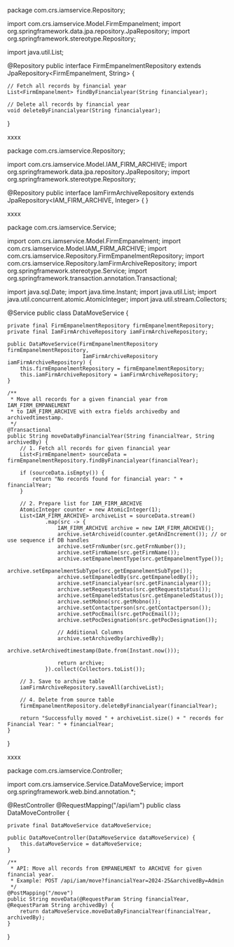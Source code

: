 package com.crs.iamservice.Repository;

import com.crs.iamservice.Model.FirmEmpanelment;
import org.springframework.data.jpa.repository.JpaRepository;
import org.springframework.stereotype.Repository;

import java.util.List;

@Repository
public interface FirmEmpanelmentRepository extends JpaRepository<FirmEmpanelment, String> {

    // Fetch all records by financial year
    List<FirmEmpanelment> findByFinancialyear(String financialyear);

    // Delete all records by financial year
    void deleteByFinancialyear(String financialyear);
}

xxxx


package com.crs.iamservice.Repository;

import com.crs.iamservice.Model.IAM_FIRM_ARCHIVE;
import org.springframework.data.jpa.repository.JpaRepository;
import org.springframework.stereotype.Repository;

@Repository
public interface IamFirmArchiveRepository extends JpaRepository<IAM_FIRM_ARCHIVE, Integer> {
}


xxxx

package com.crs.iamservice.Service;

import com.crs.iamservice.Model.FirmEmpanelment;
import com.crs.iamservice.Model.IAM_FIRM_ARCHIVE;
import com.crs.iamservice.Repository.FirmEmpanelmentRepository;
import com.crs.iamservice.Repository.IamFirmArchiveRepository;
import org.springframework.stereotype.Service;
import org.springframework.transaction.annotation.Transactional;

import java.sql.Date;
import java.time.Instant;
import java.util.List;
import java.util.concurrent.atomic.AtomicInteger;
import java.util.stream.Collectors;

@Service
public class DataMoveService {

    private final FirmEmpanelmentRepository firmEmpanelmentRepository;
    private final IamFirmArchiveRepository iamFirmArchiveRepository;

    public DataMoveService(FirmEmpanelmentRepository firmEmpanelmentRepository,
                            IamFirmArchiveRepository iamFirmArchiveRepository) {
        this.firmEmpanelmentRepository = firmEmpanelmentRepository;
        this.iamFirmArchiveRepository = iamFirmArchiveRepository;
    }

    /**
     * Move all records for a given financial year from IAM_FIRM_EMPANELMENT
     * to IAM_FIRM_ARCHIVE with extra fields archivedby and archivedtimestamp.
     */
    @Transactional
    public String moveDataByFinancialYear(String financialYear, String archivedBy) {
        // 1. Fetch all records for given financial year
        List<FirmEmpanelment> sourceData = firmEmpanelmentRepository.findByFinancialyear(financialYear);

        if (sourceData.isEmpty()) {
            return "No records found for financial year: " + financialYear;
        }

        // 2. Prepare list for IAM_FIRM_ARCHIVE
        AtomicInteger counter = new AtomicInteger(1);
        List<IAM_FIRM_ARCHIVE> archiveList = sourceData.stream()
                .map(src -> {
                    IAM_FIRM_ARCHIVE archive = new IAM_FIRM_ARCHIVE();
                    archive.setArchiveid(counter.getAndIncrement()); // or use sequence if DB handles
                    archive.setFrnNumber(src.getFrnNumber());
                    archive.setFirmName(src.getFirmName());
                    archive.setEmpanelmentType(src.getEmpanelmentType());
                    archive.setEmpanelmentSubType(src.getEmpanelmentSubType());
                    archive.setEmpaneledBy(src.getEmpaneledBy());
                    archive.setFinancialyear(src.getFinancialyear());
                    archive.setRequeststatus(src.getRequeststatus());
                    archive.setEmpaneledStatus(src.getEmpaneledStatus());
                    archive.setMobno(src.getMobno());
                    archive.setContactperson(src.getContactperson());
                    archive.setPocEmail(src.getPocEmail());
                    archive.setPocDesignation(src.getPocDesignation());

                    // Additional Columns
                    archive.setArchivedby(archivedBy);
                    archive.setArchivedtimestamp(Date.from(Instant.now()));

                    return archive;
                }).collect(Collectors.toList());

        // 3. Save to archive table
        iamFirmArchiveRepository.saveAll(archiveList);

        // 4. Delete from source table
        firmEmpanelmentRepository.deleteByFinancialyear(financialYear);

        return "Successfully moved " + archiveList.size() + " records for Financial Year: " + financialYear;
    }
}


xxxx

package com.crs.iamservice.Controller;

import com.crs.iamservice.Service.DataMoveService;
import org.springframework.web.bind.annotation.*;

@RestController
@RequestMapping("/api/iam")
public class DataMoveController {

    private final DataMoveService dataMoveService;

    public DataMoveController(DataMoveService dataMoveService) {
        this.dataMoveService = dataMoveService;
    }

    /**
     * API: Move all records from EMPANELMENT to ARCHIVE for given financial year.
     * Example: POST /api/iam/move?financialYear=2024-25&archivedBy=Admin
     */
    @PostMapping("/move")
    public String moveData(@RequestParam String financialYear, @RequestParam String archivedBy) {
        return dataMoveService.moveDataByFinancialYear(financialYear, archivedBy);
    }
}